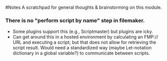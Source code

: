 #Notes
A scratchpad for general thoughts & brainstorming on this module.

### There is no "perform script by name" step in filemaker.
 * Some plugins support this (e.g., Scriptmaster) but plugins are icky.
 * Can get around this in a hosted environment by calculating an FMP:// URL and executing a script; but that does not allow for retrieving the script result. Would need a standardized way (maybe Let-notation dictionary in a global variable?) to communicate between scripts.